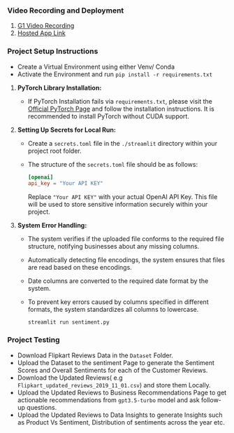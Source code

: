 ### Video Recording and Deployment

1. [G1 Video Recording](https://drive.google.com/file/d/1YThAEbFXEbe7DsXZdseynq2p1KzIgwD5/view?usp=sharing)
2. [Hosted App Link](https://sentiment-g1.streamlit.app/)

### Project Setup Instructions

- Create a Virtual Environment using either Venv/ Conda
- Activate the Environment and  run ```pip install -r requirements.txt```

1. **PyTorch Library Installation:**
   - If PyTorch Installation fails via `requirements.txt`, please visit the [Official PyTorch Page](https://pytorch.org/) and follow the installation instructions. It is recommended to install PyTorch without CUDA support.

2. **Setting Up Secrets for Local Run:**
   - Create a `secrets.toml` file in the `./streamlit` directory within your project root folder. 
   
   - The structure of the `secrets.toml` file should be as follows:

     ```toml
     [openai]
     api_key = "Your API KEY"
     ```

     Replace `"Your API KEY"` with your actual OpenAI API Key. This file will be used to store sensitive information securely within your project.


3. **System Error Handling:**

   - The system verifies if the uploaded file conforms to the required file structure, notifying businesses about any missing columns.
   - Automatically detecting file encodings, the system ensures that files are read based on these encodings.
   - Date columns are converted to the required date format by the system.
   - To prevent key errors caused by columns specified in different formats, the system standardizes all columns to lowercase.

     ```
     streamlit run sentiment.py
     ```
     
### Project Testing

  - Download Flipkart Reviews Data in the `Dataset` Folder.
  - Upload the Dataset to the sentiment Page to generate the Sentiment Scores and Overall Sentiments for each of the Customer Reviews.
  - Download the Updated Reviews( e.g `Flipkart_updated_reviews_2019_11_01.csv`) and store them Locally.
  - Upload the Updated Reviews to Business Recommendations Page to get actionable recommendations from `gpt3.5-turbo` model and ask follow-up questions.
  - Upload the Updated Reviews to Data Insights to generate Insights such as Product Vs Sentiment, Distribution of sentiments across the year etc.

     
